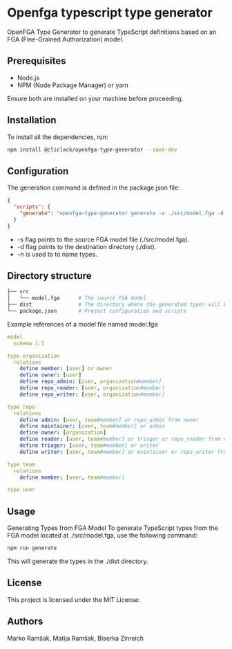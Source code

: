 # Openfga typescript type generator

OpenFGA Type Generator to generate TypeScript definitions based on an FGA (Fine-Grained Authorization) model.

## Prerequisites

- Node.js
- NPM (Node Package Manager) or yarn

Ensure both are installed on your machine before proceeding.

## Installation

To install all the dependencies, run:

```bash
npm install @cliclack/openfga-type-generator --save-dev
```

## Configuration

The generation command is defined in the package.json file:

```json
{
  "scripts": {
    "generate": "openfga-type-generator generate -s ./src/model.fga -d ./dist -n"
  }
}
```

- -s flag points to the source FGA model file (./src/model.fga).
- -d flag points to the destination directory (./dist).
- -n is used to to name types.

## Directory structure

```bash
├── src
│   └── model.fga      # The source FGA model
├── dist               # The directory where the generated types will be stored
└── package.json       # Project configuration and scripts

```

Example references of a model file named model.fga

```yaml
model
  schema 1.1

type organization
  relations
    define member: [user] or owner
    define owner: [user]
    define repo_admin: [user, organization#member]
    define repo_reader: [user, organization#member]
    define repo_writer: [user, organization#member]

type repo
  relations
    define admin: [user, team#member] or repo_admin from owner
    define maintainer: [user, team#member] or admin
    define owner: [organization]
    define reader: [user, team#member] or triager or repo_reader from owner
    define triager: [user, team#member] or writer
    define writer: [user, team#member] or maintainer or repo_writer from owner

type team
  relations
    define member: [user, team#member]

type user
```

## Usage

Generating Types from FGA Model
To generate TypeScript types from the FGA model located at ./src/model.fga, use the following command:

```bash
npm run generate
```

This will generate the types in the ./dist directory.

## License

This project is licensed under the MIT License.

## Authors

Marko Ramšak, Matija Ramšak, Biserka Zinreich
